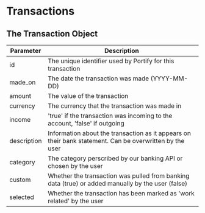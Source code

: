 # Transactions

## The Transaction Object

Parameter | Description
--------- | -----------
id | The unique identifier used by Portify for this transaction
made_on | The date the transaction was made (YYYY-MM-DD)
amount | The value of the transaction
currency | The currency that the transaction was made in
income | 'true' if the transaction was incoming to the account, 'false' if outgoing
description | Information about the transaction as it appears on their bank statement. Can be overwritten by the user
category | The category perscribed by our banking API or chosen by the user
custom | Whether the transaction was pulled from banking data (true) or added manually by the user (false)
selected | Whether the transaction has been marked as 'work related' by the user 
